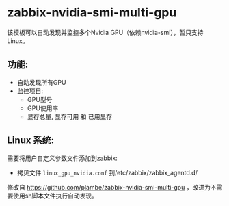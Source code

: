 # zabbix-nvidia-smi-multi-gpu
该模板可以自动发现并监控多个Nvidia GPU（依赖nvidia-smi），暂只支持Linux。 

## 功能: 

- 自动发现所有GPU
- 监控项目:
  - GPU型号
  - GPU使用率
  - 显存总量, 显存可用 和 已用显存

## Linux 系统: 

需要将用户自定义参数文件添加到zabbix: 
* 拷贝文件 `linux_gpu_nvidia.conf` 到/etc/zabbix/zabbix_agentd.d/

修改自 https://github.com/plambe/zabbix-nvidia-smi-multi-gpu ，改进为不需要使用sh脚本文件执行自动发现。

